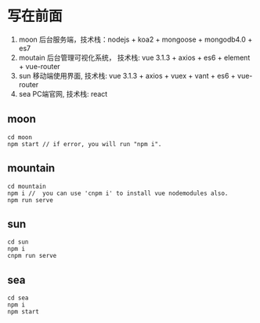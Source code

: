 # 写在前面
  1. moon 后台服务端，技术栈：nodejs + koa2 + mongoose + mongodb4.0 + es7
  2. moutain 后台管理可视化系统， 技术栈: vue 3.1.3 + axios + es6 + element + vue-router
  3. sun 移动端使用界面, 技术栈: vue 3.1.3 + axios + vuex + vant + es6 + vue-router
  4. sea PC端官网, 技术栈: react

## moon
```
cd moon
npm start // if error, you will run "npm i".
```

## mountain
```
cd mountain
npm i //  you can use 'cnpm i' to install vue nodemodules also.
npm run serve
```

## sun
```
cd sun
npm i
cnpm run serve
```

## sea
```
cd sea
npm i
npm start
```
